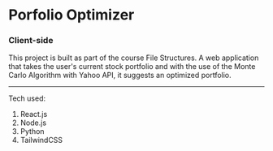 # Porfolio Optimizer

### Client-side

This project is built as part of the course File Structures. A web application that takes the user's current stock portfolio and with the use of the Monte Carlo Algorithm with Yahoo API, it suggests an optimized portfolio.

---

Tech used:

1. React.js
2. Node.js
3. Python
4. TailwindCSS
